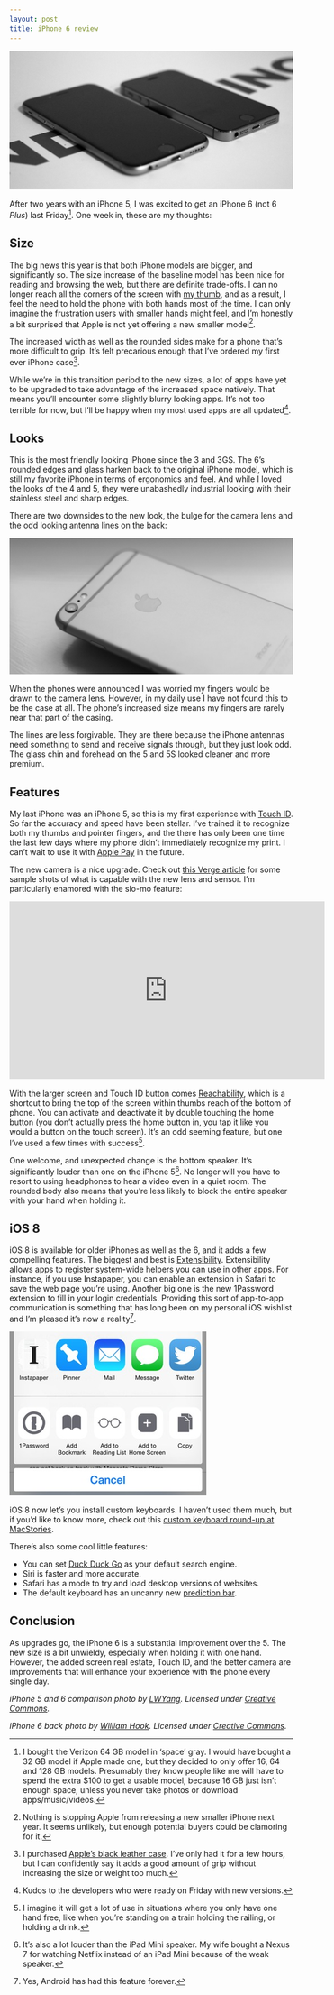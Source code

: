 ```yaml
---
layout: post
title: iPhone 6 review
---
```


![iPhone 6 (left) next to iPhone 5. Photo by LWYang.](/blog/images/2014/09/iphone6-iphone5.jpg)

After two years with an iPhone 5, I was excited to get an iPhone 6 (not 6 *Plus*) last Friday[^colorsize]. One week in, these are my thoughts:

## Size

The big news this year is that both iPhone models are bigger, and significantly so. The size increase of the baseline model has been nice for reading and browsing the web, but there are definite trade-offs. I can no longer reach all the corners of the screen with [my thumb](http://scotthurff.com/posts/how-to-design-for-thumbs-in-the-era-of-huge-screens), and as a result, I feel the need to hold the phone with both hands most of the time. I can only imagine the frustration users with smaller hands might feel, and I’m honestly a bit surprised that Apple is not yet offering a new smaller model[^smaller].

The increased width as well as the rounded sides make for a phone that’s more difficult to grip. It’s felt precarious enough that I’ve ordered my first ever iPhone case[^case].

While we’re in this transition period to the new sizes, a lot of apps have yet to be upgraded to take advantage of the increased space natively. That means you’ll encounter some slightly blurry looking apps. It’s not too terrible for now, but I’ll be happy when my most used apps are all updated[^kudos].

## Looks

This is the most friendly looking iPhone since the 3 and 3GS. The 6’s rounded edges and glass harken back to the original iPhone model, which is still my favorite iPhone in terms of ergonomics and feel. And while I loved the looks of the 4 and 5, they were unabashedly industrial looking with their stainless steel and sharp edges.

There are two downsides to the new look, the bulge for the camera lens and the odd looking antenna lines on the back:

![iPhone 6 back with camera bulge and antenna lines. Photo by LWYang.](/blog/images/2014/09/iphone6-back.jpg)

When the phones were announced I was worried my fingers would be drawn to the camera lens. However, in my daily use I have not found this to be the case at all. The phone’s increased size means my fingers are rarely near that part of the casing.

The lines are less forgivable. They are there because the iPhone antennas need something to send and receive signals through, but they just look odd. The glass chin and forehead on the 5 and 5S looked cleaner and more premium.

## Features

My last iPhone was an iPhone 5, so this is my first experience with [Touch ID](http://en.wikipedia.org/wiki/Touch_ID). So far the accuracy and speed have been stellar.  I’ve trained it to recognize both my thumbs and pointer fingers, and the there has only been one time the last few days where my phone didn’t immediately recognize my print. I can’t wait to use it with [Apple Pay](http://www.apple.com/apple-pay/) in the future.

The new camera is a nice upgrade. Check out [this Verge article](http://www.theverge.com/2014/9/18/6339583/iphone-6-and-6-plus-camera-test-iceland) for some sample shots of what is capable with the new lens and sensor. I’m particularly enamored with the slo-mo feature:

<iframe width="560" height="315" src="http://www.youtube.com/embed/CRZ1N3fqHGA?rel=0" frameborder="0" allowfullscreen="yes"> </iframe>

With the larger screen and Touch ID button comes [Reachability](https://vine.co/v/OzXYrJZDtrr), which is a shortcut to bring the top of the screen within thumbs reach of the bottom of phone. You can activate and deactivate it by double touching the home button (you don’t actually press the home button in, you tap it like you would a button on the touch screen). It’s an odd seeming feature, but one I’ve used a few times with success[^reachability].

One welcome, and unexpected change is the bottom speaker. It’s significantly louder than one on the iPhone 5[^ipadspeaker]. No longer will you have to resort to using headphones to hear a video even in a quiet room. The rounded body also means that you’re less likely to block the entire speaker with your hand when holding it.

## iOS 8

iOS 8 is available for older iPhones as well as the 6, and it adds a few compelling features. The biggest and best is [Extensibility](http://www.macrumors.com/2014/06/06/app-extensions-ios-8-yosemite/). Extensibility allows apps to register system-wide helpers you can use in other apps. For instance, if you use Instapaper, you can enable an extension in Safari to save the web page you’re using. Another big one is the new 1Password extension to fill in your login credentials. Providing this sort of app-to-app communication is something that has long been on my personal iOS wishlist and I’m pleased it’s now a reality[^android].

![iOS 8 share sheet with Instapaper and 1Password](/blog/images/2014/09/ios8-share-sheet.jpg)

iOS 8 now let’s you install custom keyboards. I haven’t used them much, but if you’d like to know more, check out this [custom keyboard round-up at MacStories](http://www.macstories.net/roundups/my-favorite-ios-8-keyboards-so-far/).

There’s also some cool little features:
* You can set [Duck Duck Go](https://duckduckgo.com) as your default search engine.
* Siri is faster and more accurate.
* Safari has a mode to try and load desktop versions of websites.
* The default keyboard has an uncanny new [prediction bar](http://www.apple.com/ios/whats-new/quicktype/).

## Conclusion

As upgrades go, the iPhone 6 is a substantial improvement over the 5. The new size is a bit unwieldy, especially when holding it with one hand. However, the added screen real estate, Touch ID, and the better camera are improvements that will enhance your experience with the phone every single day.

*iPhone 5 and 6 comparison photo by [LWYang](https://www.flickr.com/photos/lwy/15317639442). Licensed under [Creative Commons](https://creativecommons.org/licenses/by/2.0/).*

*iPhone 6 back photo by [William Hook](https://www.flickr.com/photos/williamhook/15266216746). Licensed under [Creative Commons](https://creativecommons.org/licenses/by/2.0/).*

[^colorsize]: I bought the Verizon 64 GB model in ‘space’ gray. I would have bought a 32 GB model if Apple made one, but they decided to only offer 16, 64 and 128 GB models. Presumably they know people like me will have to spend the extra $100 to get a usable model, because 16 GB just isn’t enough space, unless you never take photos or download apps/music/videos.

[^smaller]: Nothing is stopping Apple from releasing a new smaller iPhone next year. It seems unlikely, but enough potential buyers could be clamoring for it.

[^case]: I purchased [Apple’s black leather case](http://store.apple.com/us/product/MGR62ZM/A/iphone-6-leather-case-olive-brown). I’ve only had it for a few hours, but I can confidently say it adds a good amount of grip without increasing the size or weight too much.

[^kudos]: Kudos to the developers who were ready on Friday with new versions.

[^reachability]: I imagine it will get a lot of use in situations where you only have one hand free, like when you’re standing on a train holding the railing, or holding a drink.

[^ipadspeaker]: It’s also a lot louder than the iPad Mini speaker. My wife bought a Nexus 7 for watching Netflix instead of an iPad Mini because of the weak speaker.

[^android]: Yes, Android has had this feature forever.
